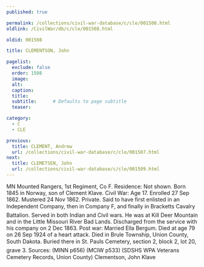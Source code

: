 ```yaml
---
published: true

permalink: /collections/civil-war-database/c/cle/001508.html
oldlink: /CivilWar/db/c/cle/001508.html

oldid: 001508

title: CLEMENTSON, John

pagelist:
  exclude: false
  order: 1508
  image: 
  alt:
  caption:
  title:
  subtitle:      # Defaults to page subtitle
  teaser:

category: 
  - C 
  - CLE

previous:
  title: CLEMENT, Andrew
  url: /collections/civil-war-database/c/cle/001507.html  
next:
  title: CLEMETSEN, John
  url: /collections/civil-war-database/c/cle/001509.html   
---
```

MN Mounted Rangers, 1st Regiment, Co F. Residence: Not shown. Born 1845 in Norway, son of Clement Klave. Civil War: Age 17. Enrolled 27 Sep 1862. Mustered 24 Nov 1862. Private. Said to have first enlisted in an Independent Company, then in Company F, and finally in Brackett&#146;s Cavalry Battalion. Served in both Indian and Civil wars. He was at Kill Deer Mountain and in the Little Missouri River Bad Lands. Discharged from the service with his company on 2 Dec 1863. Post war: Married Ella Bergum. Died at age 79 on 26 Sep 1924 of a heart attack. Died in Brule Township, Union County, South Dakota. Buried there in St. Paul&#146;s Cemetery, section 2, block 2, lot 20, grave 3. Sources: (MINN p656) (MCIW p533) (SDSHS WPA Veterans Cemetery Records, Union County) &#147;Clementson, John Klave&#148;
